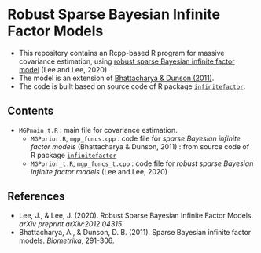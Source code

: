 # Robust Sparse Bayesian Infinite Factor Models
* This repository contains an Rcpp-based R program for massive covariance estimation, using [robust sparse Bayesian infinite factor model](https://arxiv.org/abs/2012.04315) (Lee and Lee, 2020).
* The model is an extension of [Bhattacharya & Dunson (2011)](https://www.ncbi.nlm.nih.gov/pmc/articles/PMC3419391/).
* The code is built based on source code of R package [`infinitefactor`](https://rdrr.io/github/poworoznek/infinitefactor/).

## Contents
* `MGPmain_t.R` : main file for covariance estimation.
  * `MGPprior.R`, `mgp_funcs.cpp` : code file for *sparse Bayesian infinite factor models* (Bhattacharya & Dunson, 2011)
  : from source code of R package [`infinitefactor`](https://rdrr.io/github/poworoznek/infinitefactor/)
  * `MGPprior_t.R`, `mgp_funcs_t.cpp` : code file for *robust sparse Bayesian infinite factor models* (Lee and Lee, 2020)
## References
* Lee, J., & Lee, J. (2020). Robust Sparse Bayesian Infinite Factor Models. *arXiv preprint arXiv:2012.04315*.
* Bhattacharya, A., & Dunson, D. B. (2011). Sparse Bayesian infinite factor models. *Biometrika*, 291-306.
